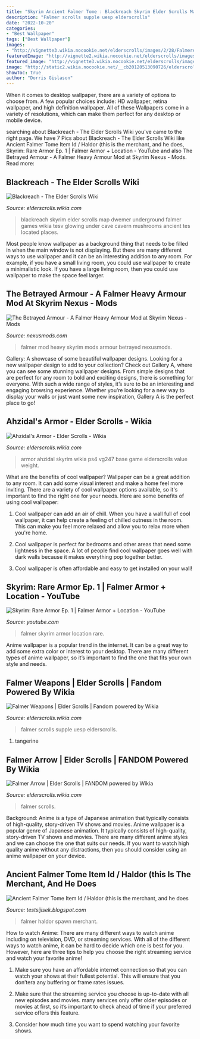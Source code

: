 ```yaml
---
title: "Skyrim Ancient Falmer Tome : Blackreach Skyrim Elder Scrolls Map Dwemer Underground Falmer Games Wikia Tesv Glowing Under Cave Cavern Mushrooms Ancient Tes Located Places"
description: "Falmer scrolls supple uesp elderscrolls"
date: "2022-10-20"
categories:
- "Best Wallpaper"
tags: ["Best Wallpaper"]
images:
- "http://vignette3.wikia.nocookie.net/elderscrolls/images/2/28/FalmerArrows.png/revision/latest?cb=20120612164942"
featuredImage: "http://vignette2.wikia.nocookie.net/elderscrolls/images/a/a5/FalmerBow.png/revision/latest?cb=20121012211138"
featured_image: "http://vignette3.wikia.nocookie.net/elderscrolls/images/2/28/FalmerArrows.png/revision/latest?cb=20120612164942"
image: "http://static2.wikia.nocookie.net/__cb20120513090726/elderscrolls/images/2/24/TESV_Blackreach_2.png"
ShowToc: true
author: "Dorris Gislason"
---
```



When it comes to desktop wallpaper, there are a variety of options to choose from. A few popular choices include: HD wallpaper, retina wallpaper, and high definition wallpaper. All of these Wallpapers come in a variety of resolutions, which can make them perfect for any desktop or mobile device. 

	

		
searching about Blackreach - The Elder Scrolls Wiki you've came to the right page. We have 7 Pics about Blackreach - The Elder Scrolls Wiki like Ancient Falmer Tome Item Id / Haldor (this is the merchant, and he does, Skyrim: Rare Armor Ep. 1 | Falmer Armor + Location - YouTube and also The Betrayed Armour - A Falmer Heavy Armour Mod at Skyrim Nexus - Mods. Read more:
		
    
## Blackreach - The Elder Scrolls Wiki

<img loading=lazy src="http://static2.wikia.nocookie.net/__cb20120513090726/elderscrolls/images/2/24/TESV_Blackreach_2.png" onerror="this.onerror=null;this.src='https://tse3.mm.bing.net/th?id=OIP.1V_phUD3MuImI-8w7Y4kuQHaE5&amp;pid=15.1';" alt="Blackreach - The Elder Scrolls Wiki">

_Source: elderscrolls.wikia.com_

>blackreach skyrim elder scrolls map dwemer underground falmer games wikia tesv glowing under cave cavern mushrooms ancient tes located places. 

	

Most people know wallpaper as a background thing that needs to be filled in when the main window is not displaying. But there are many different ways to use wallpaper and it can be an interesting addition to any room. For example, if you have a small living room, you could use wallpaper to create a minimalistic look. If you have a large living room, then you could use wallpaper to make the space feel larger.

    
## The Betrayed Armour - A Falmer Heavy Armour Mod At Skyrim Nexus - Mods

<img loading=lazy src="https://staticdelivery.nexusmods.com/mods/110/images/95222/95222-1545166206-1375585920.png" onerror="this.onerror=null;this.src='https://tse4.mm.bing.net/th?id=OIP.OyZjHHt4BYBHDceGvc2V5gHaEL&amp;pid=15.1';" alt="The Betrayed Armour - A Falmer Heavy Armour Mod at Skyrim Nexus - Mods">

_Source: nexusmods.com_

>falmer mod heavy skyrim mods armour betrayed nexusmods. 

	

Gallery: A showcase of some beautiful wallpaper designs.
Looking for a new wallpaper design to add to your collection? Check out Gallery A, where you can see some stunning wallpaper designs. From simple designs that are perfect for any room to bold and exciting designs, there is something for everyone. With such a wide range of styles, it’s sure to be an interesting and engaging browsing experience. Whether you’re looking for a new way to display your walls or just want some new inspiration, Gallery A is the perfect place to go!





	
	
    
## Ahzidal&#039;s Armor - Elder Scrolls - Wikia

<img loading=lazy src="http://img4.wikia.nocookie.net/__cb20130226004356/elderscrolls/images/2/2c/AncientNordArmor-Ahzidal.png" onerror="this.onerror=null;this.src='https://tse2.mm.bing.net/th?id=OIP.UAE-5meidmqGJExJ1YhrKwHaGL&amp;pid=15.1';" alt="Ahzidal&#039;s Armor - Elder Scrolls - Wikia">

_Source: elderscrolls.wikia.com_

>armor ahzidal skyrim wikia ps4 vg247 base game elderscrolls value weight. 

	

What are the benefits of cool wallpaper?
Wallpaper can be a great addition to any room. It can add some visual interest and make a home feel more inviting. There are a variety of cool wallpaper options available, so it's important to find the right one for your needs. Here are some benefits of using cool wallpaper: 
1. Cool wallpaper can add an air of chill. When you have a wall full of cool wallpaper, it can help create a feeling of chilled outness in the room. This can make you feel more relaxed and allow you to relax more when you're home. 

2. Cool wallpaper is perfect for bedrooms and other areas that need some lightness in the space. A lot of people find cool wallpaper goes well with dark walls because it makes everything pop together better. 

3. Cool wallpaper is often affordable and easy to get installed on your wall!

    
## Skyrim: Rare Armor Ep. 1 | Falmer Armor + Location - YouTube

<img loading=lazy src="http://i.ytimg.com/vi/fnMxta5YUSg/maxresdefault.jpg" onerror="this.onerror=null;this.src='https://tse2.mm.bing.net/th?id=OIP.L-G4peC4vy46EZVAc8sUTQHaEK&amp;pid=15.1';" alt="Skyrim: Rare Armor Ep. 1 | Falmer Armor + Location - YouTube">

_Source: youtube.com_

>falmer skyrim armor location rare. 

	

Anime wallpaper is a popular trend in the internet. It can be a great way to add some extra color or interest to your desktop. There are many different types of anime wallpaper, so it’s important to find the one that fits your own style and needs.

    
## Falmer Weapons | Elder Scrolls | Fandom Powered By Wikia

<img loading=lazy src="http://vignette2.wikia.nocookie.net/elderscrolls/images/a/a5/FalmerBow.png/revision/latest?cb=20121012211138" onerror="this.onerror=null;this.src='https://tse2.mm.bing.net/th?id=OIP.p0YUiz1dMCoQ_-_fKTb8fAHaG9&amp;pid=15.1';" alt="Falmer Weapons | Elder Scrolls | Fandom powered by Wikia">

_Source: elderscrolls.wikia.com_

>falmer scrolls supple uesp elderscrolls. 

	

1. tangerine 

    
## Falmer Arrow | Elder Scrolls | FANDOM Powered By Wikia

<img loading=lazy src="http://vignette3.wikia.nocookie.net/elderscrolls/images/2/28/FalmerArrows.png/revision/latest?cb=20120612164942" onerror="this.onerror=null;this.src='https://tse3.mm.bing.net/th?id=OIP.70NOdb_UpjXoZsAWgTe4WgHaJ4&amp;pid=15.1';" alt="Falmer Arrow | Elder Scrolls | FANDOM powered by Wikia">

_Source: elderscrolls.wikia.com_

>falmer scrolls. 

	

Background: Anime is a type of Japanese animation that typically consists of high-quality, story-driven TV shows and movies.
Anime wallpaper is a popular genre of Japanese animation. It typically consists of high-quality, story-driven TV shows and movies. There are many different anime styles and we can choose the one that suits our needs. If you want to watch high quality anime without any distractions, then you should consider using an anime wallpaper on your device.

    
## Ancient Falmer Tome Item Id / Haldor (this Is The Merchant, And He Does

<img loading=lazy src="https://livedoor.blogimg.jp/otyahanabi/imgs/9/b/9b9054a6.jpg" onerror="this.onerror=null;this.src='https://tse2.mm.bing.net/th?id=OIP.3-UCslDYQaQjYl-FOHGGrwHaEk&amp;pid=15.1';" alt="Ancient Falmer Tome Item Id / Haldor (this is the merchant, and he does">

_Source: testsijisek.blogspot.com_

>falmer haldor spawn merchant. 

	

How to watch Anime: There are many different ways to watch anime including on television, DVD, or streaming services.
With all of the different ways to watch anime, it can be hard to decide which one is best for you. However, here are three tips to help you choose the right streaming service and watch your favorite anime!
1. Make sure you have an affordable internet connection so that you can watch your shows at their fullest potential. This will ensure that you don’tera any buffering or frame rates issues.

2. Make sure that the streaming service you choose is up-to-date with all new episodes and movies. many services only offer older episodes or movies at first, so it’s important to check ahead of time if your preferred service offers this feature.

3. Consider how much time you want to spend watching your favorite shows.

